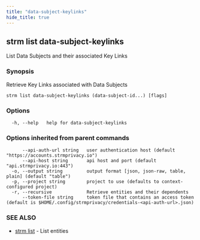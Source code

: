 ```yaml
---
title: "data-subject-keylinks"
hide_title: true
---
```

## strm list data-subject-keylinks

List Data Subjects and their associated Key Links

### Synopsis

Retrieve Key Links associated with Data Subjects

```
strm list data-subject-keylinks (data-subject-id...) [flags]
```

### Options

```
  -h, --help   help for data-subject-keylinks
```

### Options inherited from parent commands

```
      --api-auth-url string   user authentication host (default "https://accounts.strmprivacy.io")
      --api-host string       api host and port (default "api.strmprivacy.io:443")
  -o, --output string         output format [json, json-raw, table, plain] (default "table")
  -p, --project string        project to use (defaults to context-configured project)
  -r, --recursive             Retrieve entities and their dependents
      --token-file string     token file that contains an access token (default is $HOME/.config/strmprivacy/credentials-<api-auth-url>.json)
```

### SEE ALSO

* [strm list](docs/04-reference/01-cli-reference/strm/list/index.md)	 - List entities

